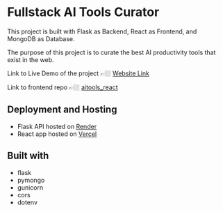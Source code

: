 # Fullstack AI Tools Curator
This project is built with Flask as Backend, React as Frontend, and MongoDB as Database.

The purpose of this project is to curate the best AI productivity tools that exist in the web.

Link to Live Demo of the project 👉🏼 [Website Link](https://ai-stash.vercel.app/)

Link to frontend repo 👉🏼 [aitools_react](https://github.com/GITvoren/aitools_react)



## Deployment and Hosting
  - Flask API hosted on [Render](https://render.com/)
  - React app hosted on [Vercel](https://vercel.com/dashboard)

## Built with
  - flask
  - pymongo
  - gunicorn
  - cors
  - dotenv

